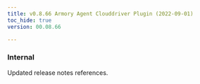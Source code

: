```yaml
---
title: v0.8.66 Armory Agent Clouddriver Plugin (2022-09-01)
toc_hide: true
version: 00.08.66

---
```


### Internal
Updated release notes references.
